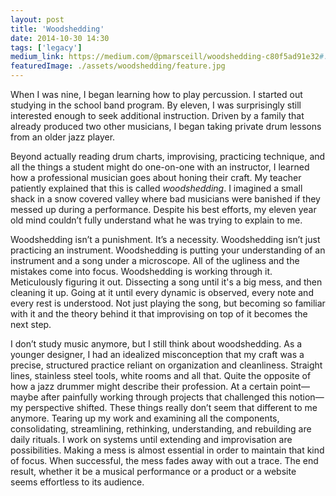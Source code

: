 ```yaml
---
layout: post
title: 'Woodshedding'
date: 2014-10-30 14:30
tags: ['legacy']
medium_link: https://medium.com/@pmarsceill/woodshedding-c80f5ad91e32#.5jnunv89s
featuredImage: ./assets/woodshedding/feature.jpg
---
```


When I was nine, I began learning how to play percussion. I started out studying in the school band program. By eleven, I was surprisingly still interested enough to seek additional instruction. Driven by a family that already produced two other musicians, I began taking private drum lessons from an older jazz player.

Beyond actually reading drum charts, improvising, practicing technique, and all the things a student might do one-on-one with an instructor, I learned how a professional musician goes about honing their craft. My teacher patiently explained that this is called _woodshedding_. I imagined a small shack in a snow covered valley where bad musicians were banished if they messed up during a performance. Despite his best efforts, my eleven year old mind couldn’t fully understand what he was trying to explain to me.

<!--more-->

Woodshedding isn’t a punishment. It’s a necessity. Woodshedding isn’t just practicing an instrument. Woodshedding is putting your understanding of an instrument and a song under a microscope. All of the ugliness and the mistakes come into focus. Woodshedding is working through it. Meticulously figuring it out. Dissecting a song until it's a big mess, and then cleaning it up. Going at it until every dynamic is observed, every note and every rest is understood. Not just playing the song, but becoming so familiar with it and the theory behind it that improvising on top of it becomes the next step.

I don’t study music anymore, but I still think about woodshedding. As a younger designer, I had an idealized misconception that my craft was a precise, structured practice reliant on organization and cleanliness. Straight lines, stainless steel tools, white rooms and all that. Quite the opposite of how a jazz drummer might describe their profession. At a certain point—maybe after painfully working through projects that challenged this notion—my perspective shifted. These things really don’t seem that different to me anymore. Tearing up my work and examining all the components, consolidating, streamlining, rethinking, understanding, and rebuilding are daily rituals. I work on systems until extending and improvisation are possibilities. Making a mess is almost essential in order to maintain that kind of focus. When successful, the mess fades away with out a trace. The end result, whether it be a musical performance or a product or a website seems effortless to its audience.
